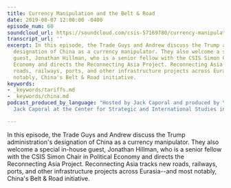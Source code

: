 ```yaml
---
title: Currency Manipulation and the Belt & Road
date: 2019-08-07 12:00:00 -0400
episode_num: 60
soundcloud_url: https://soundcloud.com/csis-57169780/currency-manipulation-and-the-belt-road
transcript_url: ''
excerpt: In this episode, the Trade Guys and Andrew discuss the Trump administration's
  designation of China as a currency manipulator. They also welcome a special in-house
  guest, Jonathan Hillman, who is a senior fellow with the CSIS Simon Chair in Political
  Economy and directs the Reconnecting Asia Project. Reconnecting Asia tracks new
  roads, railways, ports, and other infrastructure projects across Eurasia--and most
  notably, China's Belt & Road initiative.
keywords:
- _keywords/tariffs.md
- _keywords/china.md
podcast_produced_by_language: "Hosted by Jack Caporal and produced by Yumi Araki and
  Jack Caporal at the Center for Strategic and International Studies in Washington.\n\n"

---
```

In this episode, the Trade Guys and Andrew discuss the Trump administration's designation of China as a currency manipulator. They also welcome a special in-house guest, Jonathan Hillman, who is a senior fellow with the CSIS Simon Chair in Political Economy and directs the Reconnecting Asia Project. Reconnecting Asia tracks new roads, railways, ports, and other infrastructure projects across Eurasia--and most notably, China's Belt & Road initiative.
